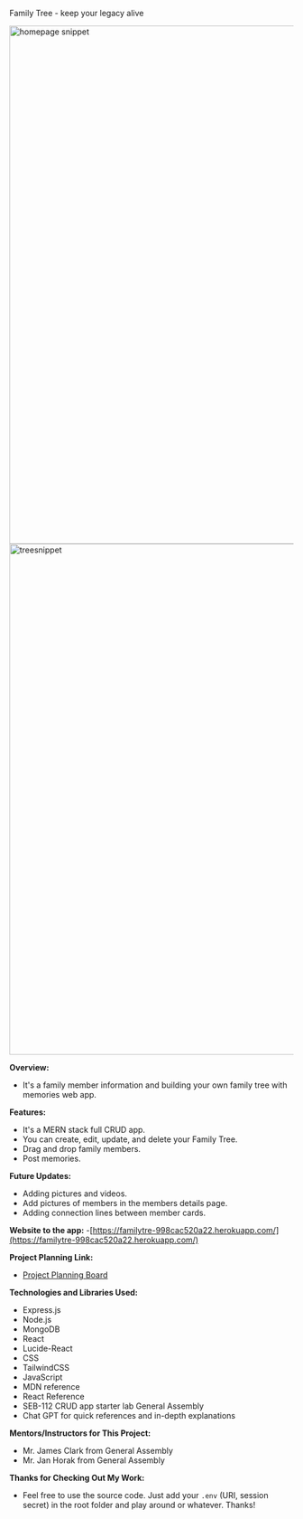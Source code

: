 Family Tree - keep your legacy alive

<img width="917" alt="homepage snippet" src="https://github.com/user-attachments/assets/71a4d638-8b01-4da8-9467-ad9194738cca" />
<img width="904" alt="treesnippet" src="https://github.com/user-attachments/assets/7bc73556-d0e7-45b5-ae13-29a5dfbc31ff" />

**Overview:**
- It's a family member information and building your own family tree with memories web app.

**Features:**
- It's a MERN stack full CRUD app.
- You can create, edit, update, and delete your Family Tree.
- Drag and drop family members.
- Post memories.

**Future Updates:**
- Adding pictures and videos.
- Add pictures of members in the members details page.
- Adding connection lines between member cards.

**Website to the app:**
-[https://familytre-998cac520a22.herokuapp.com/](https://familytre-998cac520a22.herokuapp.com/)

**Project Planning Link:**
- [Project Planning Board](https://trello.com/b/Kwa1BzYO/project-3)

**Technologies and Libraries Used:**
- Express.js
- Node.js
- MongoDB
- React
- Lucide-React
- CSS
- TailwindCSS
- JavaScript
- MDN reference
- React Reference
- SEB-112 CRUD app starter lab General Assembly
- Chat GPT for quick references and in-depth explanations

**Mentors/Instructors for This Project:**
- Mr. James Clark from General Assembly
- Mr. Jan Horak from General Assembly

**Thanks for Checking Out My Work:**
- Feel free to use the source code. Just add your `.env` (URI, session secret) in the root folder and play around or whatever. Thanks!
